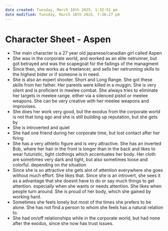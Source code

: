 ```yaml
---
date created: Tuesday, March 18th 2025, 1:32:52 pm
date modified: Tuesday, March 18th 2025, 7:36:27 pm
---
```


# Character Sheet - Aspen

- The main character is a 27 year old japanese/canadian girl called Aspen
- She was in the corporate world, and worked as an elite netrunner, but got betrayed and was the scapegoat for the failings of the managment
- Since then, she works as a freelancer, and sells her netrunning skills to the highest bider or if someone is in need.
- She is also an expert shooter. Short and Long Range. She got these skills from her father. Her parents were killed in a muggin. She is very silent and is proficient in meelee combat. She always tries to eliminate her targets in meelee range. either via a silenced pistol or meelee weapons. She can be very creative with her meelee weapons and improvises.
- She does her work very good, but the exodus from the corporate world is not that long ago and she is still building up reputation, but she gets by
- She is introverted and quiet
- She had one friend during her corporate time, but lost contact after her firing
- She has a very athletic figure and is very attractive. She has an inverted Bob, where her hair in the front is longer than in the back and likes to wear futuristic, tight clothings which accentuates her body. Her cloth are sometimes very dark and tight, but also sometimes loose and colorful. depending on the situation
- Since she is so attractive she gets alot of attention everywhere she goes without much effort. She likes that. Since she is an introvert, she sees it as a advantage that she doesnt have to do or say much things to get attention. especially when she wants or needs attention. She likes when people turn around. She is proud of her body, which she gained by working hard.
- Sometimes she feels lonely but most of the times she prefers to be alone. She has not find a person to whom she feels has a natural relation to.
- She had on/off relationships while in the corporate world, but had none after the exodus, since she now has trust issues.

